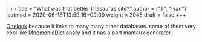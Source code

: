 +++
title = "What was that better Thesaurus site?"
author = ["T", "Ivan"]
lastmod = 2020-06-18T13:59:16+09:00
weight = 2045
draft = false
+++

[Onelook](https://onelook.com/) because it links to many many other databases. some of them
very cool like [MnemonicDictionary](https://mnemonicdictionary.com/) and it has a port mantaux
generator.
